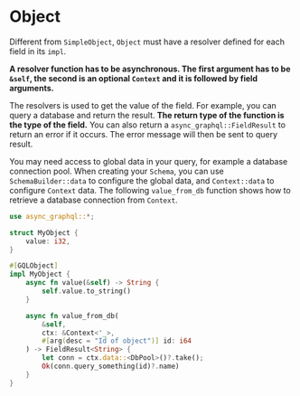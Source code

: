 # Object

Different from `SimpleObject`, `Object` must have a resolver defined for each field in its `impl`.

**A resolver function has to be asynchronous. The first argument has to be `&self`, the second is an optional `Context` and it is followed by field arguments.**

The resolvers is used to get the value of the field. For example, you can query a database and return the result. **The return type of the function is the type of the field.** You can also return a `async_graphql::FieldResult` to return an error if it occurs. The error message will then be sent to query result.

You may need access to global data in your query, for example a database connection pool.
When creating your `Schema`, you can use `SchemaBuilder::data` to configure the global data, and `Context::data` to configure `Context` data.
The following `value_from_db` function shows how to retrieve a database connection from `Context`.

```rust
use async_graphql::*;

struct MyObject {
    value: i32,
}

#[GQLObject]
impl MyObject {
    async fn value(&self) -> String {
        self.value.to_string()
    }

    async fn value_from_db(
        &self,
        ctx: &Context<'_>,
        #[arg(desc = "Id of object")] id: i64
    ) -> FieldResult<String> {
        let conn = ctx.data::<DbPool>()?.take();
        Ok(conn.query_something(id)?.name)
    }
}
```
